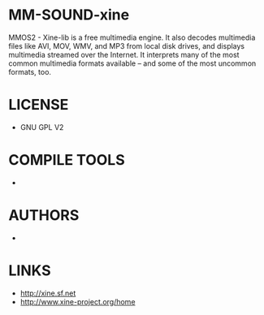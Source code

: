 MM-SOUND-xine
=============

MMOS2 - Xine-lib is a free multimedia engine.  It also decodes multimedia files like AVI, MOV, WMV, and MP3 from local disk drives, and displays multimedia streamed over the Internet. It interprets many of the most common multimedia formats available – and some of the most uncommon formats, too. 


LICENSE
===============
* GNU GPL V2

COMPILE TOOLS
===============
* 

AUTHORS
===============
* 

LINKS
===============
* http://xine.sf.net
* http://www.xine-project.org/home
